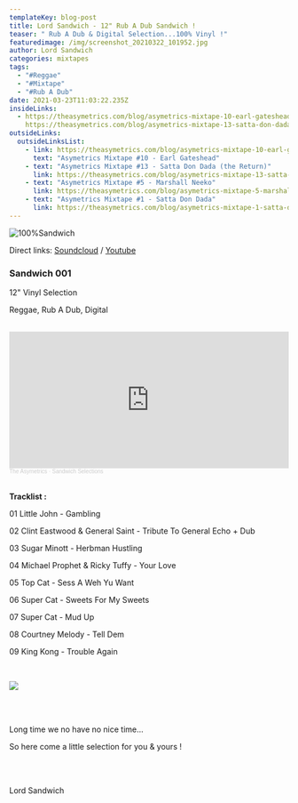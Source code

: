 ```yaml
---
templateKey: blog-post
title: Lord Sandwich - 12" Rub A Dub Sandwich !
teaser: " Rub A Dub & Digital Selection...100% Vinyl !"
featuredimage: /img/screenshot_20210322_101952.jpg
author: Lord Sandwich
categories: mixtapes
tags:
  - "#Reggae"
  - "#Mixtape"
  - "#Rub A Dub"
date: 2021-03-23T11:03:22.235Z
insideLinks:
  - https://theasymetrics.com/blog/asymetrics-mixtape-10-earl-gateshead-hopeful-village/
    https://theasymetrics.com/blog/asymetrics-mixtape-13-satta-don-dada/  https://theasymetrics.com/blog/asymetrics-mixtape-5-marshall-neeko/
outsideLinks:
  outsideLinksList:
    - link: https://theasymetrics.com/blog/asymetrics-mixtape-10-earl-gateshead-hopeful-village/
      text: "Asymetrics Mixtape #10 - Earl Gateshead"
    - text: "Asymetrics Mixtape #13 - Satta Don Dada (the Return)"
      link: https://theasymetrics.com/blog/asymetrics-mixtape-13-satta-don-dada/
    - text: "Asymetrics Mixtape #5 - Marshall Neeko"
      link: https://theasymetrics.com/blog/asymetrics-mixtape-5-marshall-neeko/
    - text: "Asymetrics Mixtape #1 - Satta Don Dada"
      link: https://theasymetrics.com/blog/asymetrics-mixtape-1-satta-don-dada/
---
```

![100%Sandwich](/img/screenshot_20210322_101952.jpg "100%Sandwich")

Direct links: [Soundcloud](https://soundcloud.com/the-asymetrics/lord-sandwich-sandwich-001) / [Youtube](https://www.youtube.com/watch?v=tW7TQY2lzPY)

### **Sandwich 001**

12" Vinyl Selection

Reggae, Rub A Dub, Digital

<br> 

<iframe width="100%" height="246" scrolling="no" frameborder="no" allow="autoplay" src="https://w.soundcloud.com/player/?url=https%3A//api.soundcloud.com/playlists/1230961051&color=%23ff5500&auto_play=false&hide_related=false&show_comments=true&show_user=true&show_reposts=false&show_teaser=true"></iframe><div style="font-size: 10px; color: #cccccc;line-break: anywhere;word-break: normal;overflow: hidden;white-space: nowrap;text-overflow: ellipsis; font-family: Interstate,Lucida Grande,Lucida Sans Unicode,Lucida Sans,Garuda,Verdana,Tahoma,sans-serif;font-weight: 100;"><a href="https://soundcloud.com/the-asymetrics" title="The Asymetrics" target="_blank" style="color: #cccccc; text-decoration: none;">The Asymetrics</a> · <a href="https://soundcloud.com/the-asymetrics/sets/sandwich-selections" title="Sandwich Selections" target="_blank" style="color: #cccccc; text-decoration: none;">Sandwich Selections</a></div>

<br>

**Tracklist :**

01 Little John - Gambling

02 Clint Eastwood & General Saint - Tribute To General Echo + Dub

03 Sugar Minott - Herbman Hustling

04 Michael Prophet & Ricky Tuffy - Your Love

05 Top Cat - Sess A Weh Yu Want

06 Super Cat - Sweets For My Sweets

07 Super Cat - Mud Up

08 Courtney Melody - Tell Dem

09 King Kong - Trouble Again

<br>

![](/img/asymetrics-logo-.png)

<br> <br>

Long time we no have no nice time...

So here come a little selection for you & yours !

\
<br>

Lord Sandwich